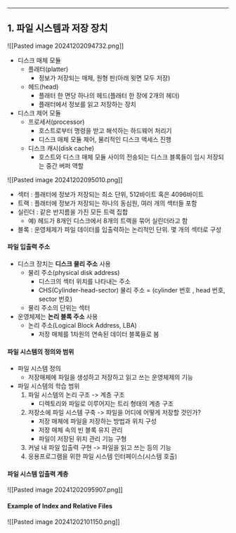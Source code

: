 
---
## 1. 파일 시스템과 저장 장치
![[Pasted image 20241202094732.png]]
- 디스크 매체 모듈 
	- 플래터(platter) 
		- 정보가 저장되는 매체, 원형 판(아래 윗면 모두 저장) 
	- 헤드(head) 
		- 플래터 한 면당 하나의 헤드(플래터 한 장에 2개의 헤더) 
		- 플래터에서 정보를 읽고 저장하는 장치 
- 디스크 제어 모듈 
	- 프로세서(processor) 
		- 호스트로부터 명령을 받고 해석하는 하드웨어 처리기 
		- 디스크 매체 모듈 제어, 물리적인 디스크 액세스 진행 
	- 디스크 캐시(disk cache) 
		- 호스트와 디스크 매체 모듈 사이의 전송되는 디스크 블록들이 임시 저장되는 중간 버퍼 역할

![[Pasted image 20241202095010.png]]
- 섹터 : 플래터에 정보가 저장되는 최소 단위, 512바이트 혹은 4096바이트 
- 트랙 : 플래터에 정보가 저장되는 하나의 동심원, 여러 개의 섹터들 포함 
- 실린더 : 같은 반지름을 가진 모든 트랙 집합 
	- 예) 헤드가 8개인 디스크에서 8개의 트랙을 묶어 실린더라고 함 
- 블록 : 운영체제가 파일 데이터를 입출력하는 논리적인 단위. 몇 개의 섹터로 구성
#### 파일 입출력 주소
- 디스크 장치는 **디스크 물리 주소** 사용 
	- 물리 주소(physical disk address) 
		- 디스크의 섹터 위치를 나타내는 주소 
		- CHS(Cylinder-head-sector) 물리 주소 = (cylinder 번호 , head 번호, sector 번호) 
	- 물리 주소의 단위는 섹터 
- 운영체제는 **논리 블록 주소** 사용 
	- 논리 주소(Logical Block Address, LBA) 
		- 저장 매체를 1차원의 연속된 데이터 블록들로 봄
#### 파일 시스템의 정의와 범위
- 파일 시스템 정의
	- 저장매체에 파일을 생성하고 저장하고 읽고 쓰는 운영체제의 기능
- 파일 시스템의 학습 범위
	1. 파일 시스템의 논리 구조 -> 계층 구조
		- 디렉토리와 파일로 이루어지는 트리 형태의 계층 구조
	2. 저장소에 파일 시스템 구축 -> 파일을 어디에 어떻게 저장할 것인가?
		- 저장 매체에 파일을 저장하는 방법과 위치 구성
		- 저장 매체 속의 빈 블록 유지 관리
		- 파일이 저장된 위치 관리 기능 구형
	3. 커널 내 파일 입출력 구현 -> 파일을 읽고 쓰는 등의 기능
	4. 응용프로그램을 위한 파일 시스템 인터페이스(시스템 호출)
#### 파일 시스템 입출력 계층
![[Pasted image 20241202095907.png]]

#### Example of Index and Relative Files
![[Pasted image 20241202101150.png]]
